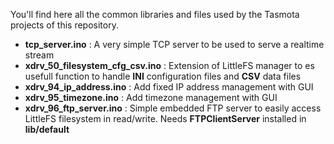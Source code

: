 You'll find here all the common libraries and files used by the Tasmota projects of this repository.

  * **tcp_server.ino** : A very simple TCP server to be used to serve a realtime stream
  * **xdrv_50_filesystem_cfg_csv.ino** : Extension of LittleFS manager to es usefull function to handle **INI** configuration files and **CSV** data files
  * **xdrv_94_ip_address.ino** : Add fixed IP address management with GUI
  * **xdrv_95_timezone.ino** : Add timezone management with GUI
  * **xdrv_96_ftp_server.ino** : Simple embedded FTP server to easily access LittleFS filesystem in read/write. Needs **FTPClientServer** installed in **lib/default**

